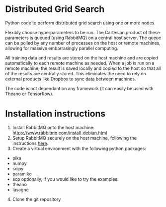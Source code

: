 # Distributed Grid Search

Python code to perform distributed grid search using one or more nodes.

Flexibly choose hyperparameters to be run. 
The Cartesian product of these parameters is queued (using RabbitMQ) on a central host server. 
The queue can be polled by any number of processes on the host or remote machines, allowing for massive embarrasingly parallel computing. 

All training data and results are stored on the host machine and are copied automatically to each remote machine as needed. When a job is run on a remote machine, the result is saved locally and copied to the host so that all of the results are centrally stored. This eliminates the need to rely on external products like Dropbox to sync data between machines. 

The code is not dependant on any framework (it can easily be used with Theano or Tensorflow). 

# Installation instructions
1. Install RabbitMQ onto the host machine: https://www.rabbitmq.com/install-debian.html
2. Setup RabbitMQ securely on the host machine, following the instructions [here](./RabbitMQ_secure_setup.md).
3. Create a virtual environment with the following python packages: 
  - pika
  - numpy
  - scipy
  - paramiko
  - scp
  optionally, if you would like to try the examples: 
  - theano
  - lasagne
4. Clone the git repository 
